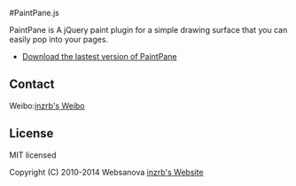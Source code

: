 #PaintPane.js


PaintPane is A jQuery paint plugin for a simple drawing surface that you can easily pop into your pages.

* [Download the lastest version of PaintPane](https://github.com/inzrb/PaintPane)


## Contact

Weibo:[inzrb's Weibo](http://weibo.com/inzrb)



## License

MIT licensed

Copyright (C) 2010-2014 Websanova [inzrb's Website](http://www.dfabl.com) 

